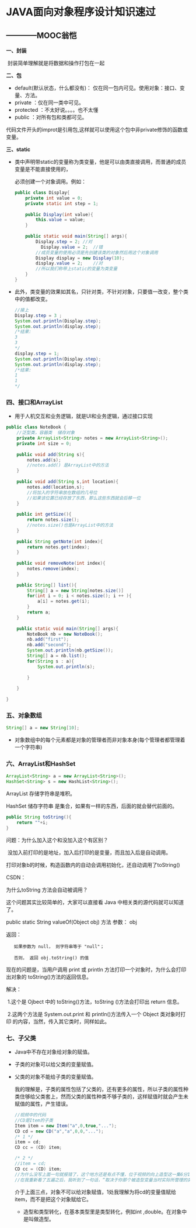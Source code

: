 #  JAVA面向对象程序设计知识速过

## 														————MOOC翁恺

**一、封装**

​	封装简单理解就是将数据和操作打包在一起

**二、包**

* default(默认状态，什么都没有)： 仅在同一包内可见。使用对象：接口、变量、方法。
* private ：仅在同一类中可见。
* protected ：不太好说。。。。也不太懂
* public ：对所有包和类都可见。

代码文件开头的improt是引用包,这样就可以使用这个包中非private修饰的函数或变量。

**三、static**

* 类中声明带static的变量称为类变量，他是可以由类直接调用，而普通的成员变量是不能直接使用的，

  必须创建一个对象调用。例如：

  ```java
  public class Display{
      private int value = 0;
      private static int step = 1;
      
      public Display(int value){
          this.value = value;
      }
      
      public static void main(String[] args){
          Display.step = 2;	//对
        	Display.value = 2;	//错
          //成员变量的使用必须是先创建该类的对象然后用这个对象调用
          Display display = new Display(10);
          display.value = 2;	//对
          //所以我们称带上static的变量为类变量
      }
  }
  ```

* 此外，类变量的效果如其名，只针对类，不针对对象，只要值一改变，整个类中的值都改变。

  ```java
  //接上
  Display.step = 3 ;
  System.out.println(Display.step);
  System.out.println(display.step);
  /*结果:
  3
  3
  */
  display.step = 1;
  System.out.println(Display.step);
  System.out.println(display.step);
  /*结果:
  1
  1
  */
  ```

### 四、接口和ArrayList

* 用于人机交互和业务逻辑，就是UI和业务逻辑，通过接口实现

```java
public class NoteBook {
    //泛型类，容器类  储存对象
    private ArrayList<String> notes = new ArrayList<String>();
    private int size = 0;
   
    public void add(String s){
    	notes.add(s);
        //notes.add() 是ArrayList中的方法    
    }
    
    public void add(String s,int location){
        notes.add(location,s);
        //将加入的字符串放在数组的几号位
        //如果该位置已经存放了东西，那么这些东西就会后移一位
    }
    
    public int getSize(){
        return notes.size();
        //notes.size()也是ArrayList中的方法
    }
    
    public String getNote(int index){
		return notes.get(index);
    }
    
    public void removeNote(int index){
        notes.remove(index);
    }
    
    public String[] list(){
        String[] a = new String[notes.size()]
        for(int i = 0; i < notes.size(); i ++ ){
			a[i] = notes.get(i);
        }
        return a;
    }
    
    public static void main(String[] args){
        NoteBook nb = new NoteBook();
        nb.add("first");
        nb.add("second");
        System.out.println(nb.getSize());
        String[] a = nb.list();
        for(String s : a){
            System.out.println(s);
            
        }
        
    }
    
}
```

### 五、对象数组

```java
String[] a = new String[10];
```

* 对象数组中的每个元素都是对象的管理者而非对象本身(每个管理者都管理着一个字符串)

### 六、ArrayList和HashSet

```java
ArrayList<String> a = new ArrayList<String>();
HashSet<String> s = new HashList<String>();
```

ArrayList 存储字符串是堆积。

HashSet 储存字符串 是集合，如果有一样的东西，后面的就会替代前面的。

```java
public String toString(){
	return ""+i;
}
```

问题：为什么加入这个和没加入这个有区别？

​	没加入前打印的是地址，加入后打印的是变量，而且加入后是自动调用。

打印对象b的时候，构造函数内的自动会调用初始化，还自动调用了toString()

CSDN：

为什么toString 方法会自动被调用？

这个问题其实比较简单的，大家可以直接看 Java 中相关类的源代码就可以知道了。

public static String valueOf(Object obj) 方法
参数： obj 

返回：

       如果参数为 null， 则字符串等于 "null"；
    
       否则， 返回 obj.toString() 的值
现在的问题是，当用户调用 print 或 println 方法打印一个对象时，为什么会打印出对象的 toString()方法的返回信息。

解决：

​	1.这个是 Ojbect 中的 toString()方法，toString ()方法会打印出 return 信息。

​	2.这两个方法是 System.out.print 和 println()方法传入一个 Object 类对象时打印 的内容，当然，传入其它类时，同样如此。 

### 七、子父类

* Java中不存在对象给对象的赋值。

* 子类的对象可以给父类的变量赋值。

* 父类的对象不能给子类的变量赋值。

  我的理解是，子类的属性包括了父类的，还有更多的属性，所以子类的属性种类住够给父类套上，然而父类的属性种类不够子类的，这样赋值时就会产生未赋值的属性，产生错误。

  ```java
  //视频中的代码
  //CD是Item的子类
  Item item = new Item("a",0,true,"...");
  CD cd = new CD("a","a",0,0,"...");
  /* 1 */
  item = cd;   
  CD cc = (CD) item;
  
  /* 2 */
  //item = cd;
  CD cc = (CD) item;
  //为什么没写上面一句就报错了，这个地方还是有点不懂，位于视频的向上造型这一集6分19秒
  //在我重新看了五遍之后，我听到了一句话，“取决于你那个被造型变量当时实际所管理的类型是什么”，所以1处的item所管理的是个CD类型，因此能够被造型。而2处的item所管理的还是Item类型，因此由上面的三条中的最后一条结论可知，父类的对象是不能给子类的变量赋值，所以报错了。
  ```

  介于上面三点，对象不可以给对象赋值，1处我理解为将cd的变量值赋给item，而不是把这个对象赋给它。

  

  * 造型和类型转化，在基本类型里是类型转化，例如int ,double。在对象中是叫做造型。


